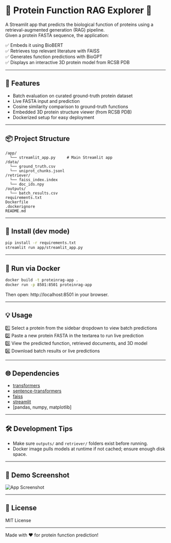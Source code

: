 # 🧬 Protein Function RAG Explorer 🧬

A Streamlit app that predicts the biological function of proteins using a retrieval-augmented generation (RAG) pipeline.  
Given a protein FASTA sequence, the application:

✅ Embeds it using BioBERT  
✅ Retrieves top relevant literature with FAISS  
✅ Generates function predictions with BioGPT  
✅ Displays an interactive 3D protein model from RCSB PDB

---

## 🌟 Features

- Batch evaluation on curated ground-truth protein dataset
- Live FASTA input and prediction
- Cosine similarity comparison to ground-truth functions
- Embedded 3D protein structure viewer (from RCSB PDB)
- Dockerized setup for easy deployment

---

## 📦 Project Structure

```
/app/
  └── streamlit_app.py     # Main Streamlit app
/data/
  └── ground_truth.csv
  └── uniprot_chunks.jsonl
/retriever/
  └── faiss_index.index
  └── doc_ids.npy
/outputs/
  └── batch_results.csv
requirements.txt
Dockerfile
.dockerignore
README.md
```

---

## 🚀 Install (dev mode)

```bash
pip install -r requirements.txt
streamlit run app/streamlit_app.py
```

---

## 🐳 Run via Docker

```bash
docker build -t proteinrag-app .
docker run -p 8501:8501 proteinrag-app
```

Then open: http://localhost:8501 in your browser.

---

## 💡 Usage

1️⃣ Select a protein from the sidebar dropdown to view batch predictions  
2️⃣ Paste a new protein FASTA in the textarea to run live prediction  
3️⃣ View the predicted function, retrieved documents, and 3D model  
4️⃣ Download batch results or live predictions

---

## 🌐 Dependencies

- [transformers](https://huggingface.co/docs/transformers/)
- [sentence-transformers](https://www.sbert.net/)
- [faiss](https://faiss.ai/)
- [streamlit](https://streamlit.io/)
- [pandas, numpy, matplotlib]

---

## 🛠️ Development Tips

- Make sure `outputs/` and `retriever/` folders exist before running.
- Docker image pulls models at runtime if not cached; ensure enough disk space.

---

## 📸 Demo Screenshot

![App Screenshot](./demo_screenshot.png)

---

## 📄 License

MIT License

---

Made with ❤️ for protein function prediction!
